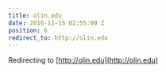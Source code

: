 ```yaml
---
title: olin.edu
date: 2016-11-15 02:55:00 Z
position: 6
redirect_to: http://olin.edu
---
```


Redirecting to [http://olin.edu](http://olin.edu)